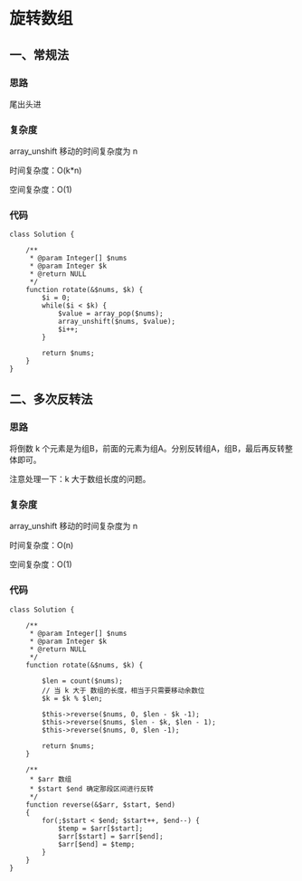 # 旋转数组

## 一、常规法

### 思路

尾出头进

### 复杂度

array_unshift 移动的时间复杂度为 n

时间复杂度：O(k*n)

空间复杂度：O(1)

### 代码

```
class Solution {

    /**
     * @param Integer[] $nums
     * @param Integer $k
     * @return NULL
     */
    function rotate(&$nums, $k) {
        $i = 0;
        while($i < $k) {
            $value = array_pop($nums);
            array_unshift($nums, $value);
            $i++;
        }

        return $nums;
    }
}
```

## 二、多次反转法

### 思路

将倒数 k 个元素是为组B，前面的元素为组A。分别反转组A，组B，最后再反转整体即可。

注意处理一下：k 大于数组长度的问题。

### 复杂度

array_unshift 移动的时间复杂度为 n

时间复杂度：O(n)

空间复杂度：O(1)

### 代码

```
class Solution {

    /**
     * @param Integer[] $nums
     * @param Integer $k
     * @return NULL
     */
    function rotate(&$nums, $k) {

        $len = count($nums);
        // 当 k 大于 数组的长度，相当于只需要移动余数位
        $k = $k % $len;

        $this->reverse($nums, 0, $len - $k -1);
        $this->reverse($nums, $len - $k, $len - 1);
        $this->reverse($nums, 0, $len -1);

        return $nums;
    }

    /**
     * $arr 数组
     * $start $end 确定那段区间进行反转
     */
    function reverse(&$arr, $start, $end)
    {
        for(;$start < $end; $start++, $end--) {
            $temp = $arr[$start];
            $arr[$start] = $arr[$end];
            $arr[$end] = $temp;
        }
    }
}
```